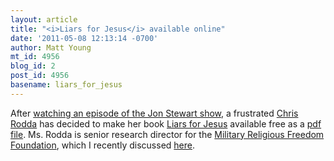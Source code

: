 ```yaml
---
layout: article
title: "<i>Liars for Jesus</i> available online"
date: '2011-05-08 12:13:14 -0700'
author: Matt Young
mt_id: 4956
blog_id: 2
post_id: 4956
basename: liars_for_jesus
---
```

After [watching an episode of the Jon Stewart show](http://www.huffingtonpost.com/chris-rodda/do-well-by-doing-good_b_858148.html), a frustrated [Chris Rodda](http://www.huffingtonpost.com/chris-rodda) has decided to make her book [Liars for Jesus](http://www.liarsforjesus.com/) available free as a [pdf file](http://www.liarsforjesus.com/downloads/LFJ_FINAL.pdf). Ms. Rodda is senior research director for the [Military Religious Freedom Foundation](http://www.militaryreligiousfreedom.org/), which I recently discussed  [here](http://pandasthumb.org/archives/2011/03/right-wing-fund.html).
